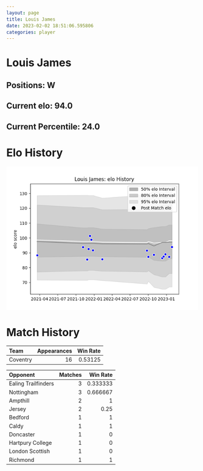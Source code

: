 ```yaml
---  
layout: page  
title: Louis James  
date: 2023-02-02 18:51:06.595806  
categories: player  
---
```

# Louis James

## Positions: W

## Current elo: 94.0

## Current Percentile: 24.0

# Elo History


![elo history](history_LouisJames.png)
# Match History


| Team     |   Appearances |   Win Rate |
|:---------|--------------:|-----------:|
| Coventry |            16 |    0.53125 |

| Opponent            |   Matches |   Win Rate |
|:--------------------|----------:|-----------:|
| Ealing Trailfinders |         3 |   0.333333 |
| Nottingham          |         3 |   0.666667 |
| Ampthill            |         2 |   1        |
| Jersey              |         2 |   0.25     |
| Bedford             |         1 |   1        |
| Caldy               |         1 |   1        |
| Doncaster           |         1 |   0        |
| Hartpury College    |         1 |   0        |
| London Scottish     |         1 |   0        |
| Richmond            |         1 |   1        |